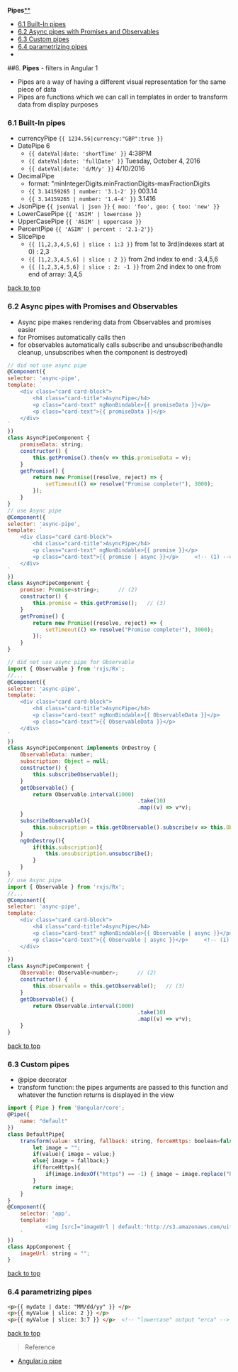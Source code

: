 **Pipes**[**](#top)

- [6.1 Built-In pipes](#Built-In-pipes)
- [6.2 Async pipes with Promises and Observables](#Async-pipes-with-Promises-and-Observables)
- [6.3 Custom pipes](#Custom-pipes)
- [6.4 parametrizing pipes](#parametrizing-pipes)
- [](#)

##6. **Pipes** - filters in Angular 1

- Pipes are a way of having a different visual representation for the same piece of data
- Pipes are functions which we can call in templates in order to transform data from display purposes

<h3 id="Built-In-pipes">6.1 Built-In pipes</h3>

- currencyPipe `{{ 1234.56|currency:"GBP":true }}`
- DatePipe 6
	-  `{{ dateVal|date: 'shortTime' }}`  4:38PM
	-  `{{ dateVal|date: 'fullDate' }}`   Tuesday, October 4, 2016
	-  `{{ dateVal|date: 'd/M/y' }}`      4/10/2016
- DecimalPipe  
	- format:   "minIntegerDigits.minFractionDigits-maxFractionDigits
	- `{{ 3.14159265 | number: '3.1-2' }}`  003.14
	- `{{ 3.14159265 | number: '1.4-4' }}`  3.1416
- JsonPipe   `{{ jsonVal | json }}`   `{ moo: 'foo', goo: { too: 'new' }}`
- LowerCasePipe    `{{ 'ASIM' | lowercase }}`
- UpperCasePipe    `{{ 'ASIM' | uppercase }}`
- PercentPipe    `{{ 'ASIM' | percent : '2.1-2'}}`
- SlicePipe
	- `{{ [1,2,3,4,5,6] | slice : 1:3 }}`    from 1st to 3rd(indexes start at 0)    : 2,3
	- `{{ [1,2,3,4,5,6] | slice : 2 }}`      from 2nd index to end                  : 3,4,5,6
	- `{{ [1,2,3,4,5,6] | slice : 2: -1 }}`  from 2nd index to one from end of array: 3,4,5

[back to top](#top)

<h3 id="Async-pipes-with-Promises-and-Observables">6.2 Async pipes with Promises and Observables</h3>

- Async pipe makes rendering data from Observables and promises easier
- for Promises automatically calls then
- for observables automatically calls subscribe and unsubscribe(handle cleanup, unsubscribes when the component is destroyed)

```javascript
// did not use async pipe
@Component({
selector: 'async-pipe',
template: `
	<div class="card card-block">
		<h4 class="card-title">AsyncPipe</h4>
		<p class="card-text" ngNonBindable>{{ promiseData }}</p>
		<p class="card-text">{{ promiseData }}</p>
	</div>
`
})
class AsyncPipeComponent {
	promiseData: string;
	constructor() {
		this.getPromise().then(v => this.promiseData = v);
	}
	getPromise() {
		return new Promise((resolve, reject) => {
			setTimeout(() => resolve("Promise complete!"), 3000);
		});
	}
}
// use Async pipe
@Component({
selector: 'async-pipe',
template: `
	<div class="card card-block">
		<h4 class="card-title">AsyncPipe</h4>
		<p class="card-text" ngNonBindable>{{ promise }}</p>
		<p class="card-text">{{ promise | async }}</p>     <!-- (1) -->
	</div>
`
})
class AsyncPipeComponent {
	promise: Promise<string>;      // (2)
	constructor() {
		this.promise = this.getPromise();   // (3)
	}
	getPromise() {
		return new Promise((resolve, reject) => {
			setTimeout(() => resolve("Promise complete!"), 3000);
		});
	}
}
```

```javascript
// did not use async pipe for Observable
import { Observable } from 'rxjs/Rx';
//...
@Component({
selector: 'async-pipe',
template: `
	<div class="card card-block">
		<h4 class="card-title">AsyncPipe</h4>
		<p class="card-text" ngNonBindable>{{ ObservableData }}</p>
		<p class="card-text">{{ ObservableData }}</p>
	</div>
`
})
class AsyncPipeComponent implements OnDestroy {
	ObservableData: number;
	subscription: Object = null;
	constructor() {
		this.subscribeObservable();
	}
	getObservable() {
		return Observable.interval(1000)
										 .take(10)
										 .map((v) => v*v);
	}
	subscribeObservable(){
		this.subscription = this.getObservable().subscribe(v => this.ObservableData = v);
	}
	ngOnDestroy(){
		if(this.subscription){
			this.unsubscription.unsubscribe();
		}
	}
}
// use Async pipe
import { Observable } from 'rxjs/Rx';
//...
@Component({
selector: 'async-pipe',
template: `
	<div class="card card-block">
		<h4 class="card-title">AsyncPipe</h4>
		<p class="card-text" ngNonBindable>{{ Observable | async }}</p>
		<p class="card-text">{{ Observable | async }}</p>     <!-- (1) -->
	</div>
`
})
class AsyncPipeComponent {
	Observable: Observable<number>;      // (2)
	constructor() {
		this.observable = this.getObservable();   // (3)
	}
	getObservable() {
		return Observable.interval(1000)
										 .take(10)
										 .map((v) => v*v);
	}
}
```

[back to top](#top)

<h3 id="Custom-pipes">6.3 Custom pipes</h3>

- @pipe decorator
- transform function: the pipes arguments are passed to this function and whatever the function returns is displayed in the view

```javascript
import { Pipe } from '@angular/core';
@Pipe({
	name: "default"
})
class DefaultPipe{
	transform(value: string, fallback: string, forceHttps: boolean=false) : string {
		let image = "";
		if(value){ image = value;}
		else{ image = fallback;}
		if(forceHttps){
			if(image.indexOf("https") == -1) { image = image.replace("http","https"); }
		}
		return image;
	}
}
@Component({
	selector: 'app',
	template: `
			<img [src]="imageUrl | default:'http://s3.amazonaws.com/uifaces/faces/twitter/sillyleo/128.jpg':true"/>
	`
})
class AppComponent {
	imageUrl: string = "";
}
```

[back to top](#top)

<h3 id="parametrizing-pipes">6.4 parametrizing pipes</h3>

```html
<p>{{ mydate | date: "MM/dd/yy" }} </p>
<p>{{ myValue | slice: 2 }} </p>
<p>{{ myValue | slice: 3:7 }} </p>  <!-- "lowercase" output "erca" -->
```

[back to top](#top)

> Reference

- [Angular.io pipe](https://angular.io/docs/ts/latest/api/#!?query=pipe)
